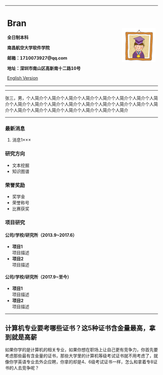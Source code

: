 <div>
<table border="0">
  <tr>
    <td width="75%">
      <h1>Bran</h1>
      <p><b>全日制本科</b></p>
      <p><b>南昌航空大学软件学院</b></p>
      <p><b>邮箱：1710073927@qq.com</b></p>
      <p><b>地址：深圳市南山区高新南十二路10号</b></p>
      <p><a href="/index-en.html">English Version</a></p>
    </td>
    <td width="25%">
      <img src="/zhengjianzhao.jpg" width="100%">
    </td>
  </tr>
</table>
</div>

---

张三，男，个人简介个人简介个人简介个人简介个人简介个人简介个人简介个人简介个人简介个人简介个人简介个人简介个人简介个人简介个人简介个人简介个人简介个人简介个人简介个人简介个人简介个人简介个人简介个人简介

---

### 最新消息
1. 消息1×××

### 研究方向
- 文本挖掘
- 知识图谱

### 荣誉奖励
- 奖学金
- 荣誉称号
- 比赛获奖

### 项目研究
#### 公司/学校/研究所（2013.9~2017.6）
- **项目1**  
项目描述
- **项目2**  
项目描述

#### 公司/学校/研究所（2017.9~至今）
- **项目1**  
项目描述
- **项目2**  
项目描述


---
## 计算机专业要考哪些证书？这5种证书含金量最高，拿到就是高薪

如果你学的是计算机的相关专业，如果你想在职场上让自己更有竞争力，你首先要考虑那些最有含金量的证书，那些大学里的计算机等级考试证书就不用考虑了，就像你学英语专业去外企应聘，你拿的却是4、6级考试证书一样，怎么和拿着专8证书的人去竞争呢？

[]()
